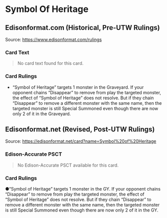 # Symbol Of Heritage

## Edisonformat.com (Historical, Pre-UTW Rulings)

Source: https://www.edisonformat.com/rulings

### Card Text

> No card text found for this card.

### Card Rulings

*   “Symbol of Heritage” targets 1 monster in the Graveyard. If your opponent chains “Disappear” to remove from play the targeted monster, the effect of “Symbol of Heritage” does not resolve. But if they chain “Disappear” to remove a different monster with the same name, then the targeted monster is still Special Summoned even though there are now only 2 of it in the Graveyard.

## Edisonformat.net (Revised, Post-UTW Rulings)

Source: https://edisonformat.net/card?name=Symbol%20of%20Heritage

### Edison-Accurate PSCT

> No Edison-Accurate PSCT available for this card.

### Card Rulings

●“Symbol of Heritage” targets 1 monster in the GY. If your opponent chains “Disappear” to remove from play the targeted monster, the effect of “Symbol of Heritage” does not resolve. But if they chain “Disappear” to remove a different monster with the same name, then the targeted monster is still Special Summoned even though there are now only 2 of it in the GY.
            